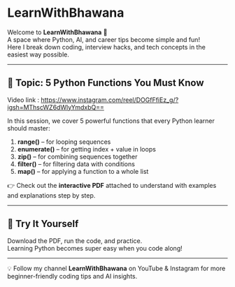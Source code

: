 # LearnWithBhawana  

Welcome to **LearnWithBhawana** 🎉  
A space where Python, AI, and career tips become simple and fun!  
Here I break down coding, interview hacks, and tech concepts in the easiest way possible.  

---

## 📌 Topic: 5 Python Functions You Must Know  

Video link : https://www.instagram.com/reel/DOGfFfiEz_g/?igsh=MThscWZ6dWlyYmdxbQ==

In this session, we cover 5 powerful functions that every Python learner should master:  
1. **range()** – for looping sequences  
2. **enumerate()** – for getting index + value in loops  
3. **zip()** – for combining sequences together  
4. **filter()** – for filtering data with conditions  
5. **map()** – for applying a function to a whole list  

👉 Check out the **interactive PDF** attached to understand with examples and explanations step by step.  

---

## 🚀 Try It Yourself  
Download the PDF, run the code, and practice.  
Learning Python becomes super easy when you code along!  

---

💡 Follow my channel **LearnWithBhawana** on YouTube & Instagram for more beginner-friendly coding tips and AI insights.  
